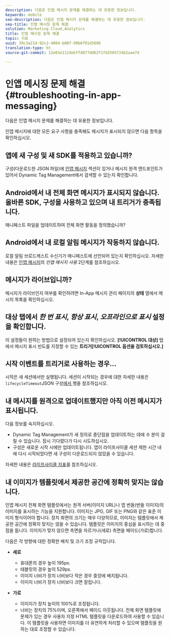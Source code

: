 ```yaml
---
description: 다음은 인앱 메시지 문제를 해결하는 데 유용한 정보입니다.
keywords: mobile
seo-description: 다음은 인앱 메시지 문제를 해결하는 데 유용한 정보입니다.
seo-title: 인앱 메시징 문제 해결
solution: Marketing Cloud,Analytics
title: 인앱 메시징 문제 해결
topic: 지표
uuid: 39c3a21d-92c2-4004-b00f-99b6f91d3696
translation-type: ht
source-git-commit: 12e01e112debffd877dd62f1fd2505724b2aae7d

---
```



# 인앱 메시징 문제 해결{#troubleshooting-in-app-messaging}

다음은 인앱 메시지 문제를 해결하는 데 유용한 정보입니다.

인앱 메시지에 대한 모든 요구 사항을 충족해도 메시지가 표시되지 않으면 다음 항목을 확인하십시오.

## 앱에 새 구성 및 새 SDK를 적용하고 있습니까?

구성(다운로드한 JSON 파일)에 [인앱 메시지](/help/android/messaging-main/messaging/messaging.md) 섹션이 있거나 메시지 원격 엔드포인트가 있어서 Dynamic Tag Management에서 검색할 수 있는지 확인합니다.

## Android에서 내 전체 화면 메시지가 표시되지 않습니다. 올바른 SDK, 구성을 사용하고 있으며 내 트리거가 충족됩니다.

매니페스트 파일을 업데이트하여 전체 화면 활동을 정의했습니까?

## Android에서 내 로컬 알림 메시지가 작동하지 않습니다.

로컬 알림 브로드캐스트 수신기가 매니페스트에 선언되어 있는지 확인하십시오. 자세한 내용은 [인앱 메시지](/help/android/messaging-main/messaging/messaging.md)의 *인앱 메시지 사용* 2단계를 참조하십시오.

## 메시지가 라이브입니까?

메시지가 라이브인지 여부를 확인하려면 In-App 메시지 관리 페이지의 **상태** 열에서 메시지 목록을 확인하십시오.

## 대상 탭에서 *한 번 표시*, *항상 표시*, *오프라인으로 표시* 설정을 확인합니다.

이 설정들이 원하는 방법으로 설정되어 있는지 확인하십시오. **[!UICONTROL 대상]** 탭에서 메시지 표시 빈도를 지정할 수 있는 **트리거[!UICONTROL 옵션을 검토하십시오.]**

## 시작 이벤트를 트리거로 사용하는 경우...

시작은 새 세션에서만 실행됩니다. 세션이 시작되는 경우에 대한 자세한 내용은 `lifecycleTimeout`JSON 구성[에서 ](/help/android/configuration/json-config/json-config.md) 행을 참조하십시오.

## 내 메시지를 원격으로 업데이트했지만 아직 이전 메시지가 표시됩니다.

다음 정보를 숙지하십시오.

* Dynamic Tag Management가 새 정의로 종단점을 업데이트하는 데에 수 분이 걸릴 수 있습니다. 잠시 기다렸다가 다시 시도하십시오.
* 구성은 새로운 시작 시에만 업데이트됩니다. 앱이 라이프사이클 세션 제한 시간 내에 다시 시작되었다면 새 구성이 다운로드되지 않았을 수 있습니다.

자세한 내용은 [라이프사이클 지표](/help/android/metrics.md)를 참조하십시오.

## 내 이미지가 템플릿에서 제공한 공간에 정확히 맞지는 않습니다.

인앱 메시지 전체 화면 템플릿에서는 원격 서버(이미지 URL)나 앱 번들(번들 이미지)의 이미지를 표시하는 기능을 지원합니다. 이미지는 JPG, GIF 또는 PNG와 같은 표준 이미지 형식이어야 합니다. 장치 화면의 크기는 매우 다양하므로, 이미지는 템플릿에서 제공한 공간에 정확히 맞지는 않을 수 있습니다. 템플릿은 이미지의 중심을 표시하는 데 중점을 둡니다. 이미지가 맞지 않으면 측면을 자르거나(세로) 측면을 페이드(가로)합니다.

다음은 각 방향에 대한 정확한 배치 및 크기 조정 규칙입니다.

* **세로**
   * 휴대폰의 경우 높이 195px.
   * 태블릿의 경우 높이 529px.
   * 이미지 너비가 장치 너비보다 작은 경우 중앙에 배치됩니다.
   * 이미지 너비가 장치 너비보다 크면 잘립니다.

* **가로**
   * 이미지가 장치 높이의 100%로 조정됩니다.
   * 너비는 장치의 75%이며, 오른쪽에서 페이드 아웃됩니다.
   전체 화면 템플릿에 문제가 있는 경우 사용자 지정 HTML 템플릿을 다운로드하여 사용할 수 있습니다. 이 템플릿을 사용하면 이미지를 더 유연하게 처리할 수 있으며 템플릿을 원하는 대로 조정할 수 있습니다.

